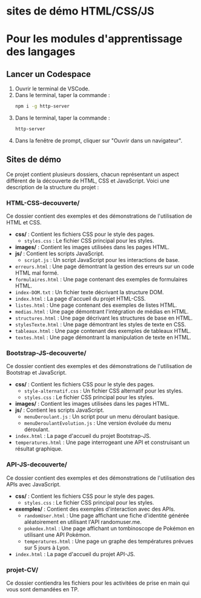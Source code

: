 # sites de démo HTML/CSS/JS
# Pour les modules d'apprentissage des langages

## Lancer un Codespace

1. Ouvrir le terminal de VSCode.
2. Dans le terminal, taper la commande :
    ```sh
    npm i -g http-server
    ```
3. Dans le terminal, taper la commande :
    ```sh
    http-server
    ```
4. Dans la fenêtre de prompt, cliquer sur "Ouvrir dans un navigateur".


## Sites de démo

Ce projet contient plusieurs dossiers, chacun représentant un aspect différent de la découverte de HTML, CSS et JavaScript. Voici une description de la structure du projet :

### HTML-CSS-decouverte/
Ce dossier contient des exemples et des démonstrations de l'utilisation de HTML et CSS.

- **css/** : Contient les fichiers CSS pour le style des pages.
  - `styles.css` : Le fichier CSS principal pour les styles.
- **images/** : Contient les images utilisées dans les pages HTML.
- **js/** : Contient les scripts JavaScript.
  - `script.js` : Un script JavaScript pour les interactions de base.
- `erreurs.html` : Une page démontrant la gestion des erreurs sur un code HTML mal formé.
- `formulaires.html` : Une page contenant des exemples de formulaires HTML.
- `index-DOM.txt` : Un fichier texte décrivant la structure DOM.
- `index.html` : La page d'accueil du projet HTML-CSS.
- `listes.html` : Une page contenant des exemples de listes HTML.
- `medias.html` : Une page démontrant l'intégration de médias en HTML.
- `structures.html` : Une page décrivant les structures de base en HTML.
- `stylesTexte.html` : Une page démontrant les styles de texte en CSS.
- `tableaux.html` : Une page contenant des exemples de tableaux HTML.
- `textes.html` : Une page démontrant la manipulation de texte en HTML.

### Bootstrap-JS-decouverte/
Ce dossier contient des exemples et des démonstrations de l'utilisation de Bootstrap et JavaScript.

- **css/** : Contient les fichiers CSS pour le style des pages.
  - `style-alternatif.css` : Un fichier CSS alternatif pour les styles.
  - `styles.css` : Le fichier CSS principal pour les styles.
- **images/** : Contient les images utilisées dans les pages HTML.
- **js/** : Contient les scripts JavaScript.
  - `menuDeroulant.js` : Un script pour un menu déroulant basique.
  - `menuDeroulantEvolution.js` : Une version évoluée du menu déroulant.
- `index.html` : La page d'accueil du projet Bootstrap-JS.
- `temperatures.html` : Une page interrogeant une API et construisant un résultat graphique.

### API-JS-decouverte/
Ce dossier contient des exemples et des démonstrations de l'utilisation des APIs avec JavaScript.

- **css/** : Contient les fichiers CSS pour le style des pages.
  - `styles.css` : Le fichier CSS principal pour les styles.
- **exemples/** : Contient des exemples d'interaction avec des APIs.
  - `randomUser.html` : Une page affichant une fiche d'identité générée aléatoirement en utilisant l'API randomuser.me.
  - `pokedex.html` : Une page affichant un tombinoscope de Pokémon en utilisant une API Pokémon.
  - `temperatures.html` : Une page un graphe des températures prévues sur 5 jours à Lyon.
- `index.html` : La page d'accueil du projet API-JS.

### projet-CV/
Ce dossier contiendra les fichiers pour les activitées de prise en main qui vous sont demandées en TP.

